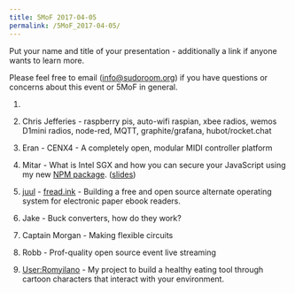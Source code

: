 ```yaml
---
title: 5MoF 2017-04-05
permalink: /5MoF_2017-04-05/
---
```


Put your name and title of your presentation - additionally a link if anyone wants to learn more.

Please feel free to email (<info@sudoroom.org>) if you have questions or concerns about this event or 5MoF in general.

1.

2. Chris Jefferies - raspberry pis, auto-wifi raspian, xbee radios, wemos D1mini radios, node-red, MQTT, graphite/grafana, hubot/rocket.chat

3. Eran - CENX4 - A completely open, modular MIDI controller platform

4. Mitar - What is Intel SGX and how you can secure your JavaScript using my new [NPM package](https://github.com/luckychain/node-secureworker). ([slides](https://docs.google.com/presentation/d/1oVyJUyNrsXY1QW0Plyw-jA5a7GeMsR84J-5yJ6IEXks))

5. [juul](/User:juul "wikilink") - [fread.ink](https://fread.ink/) - Building a free and open source alternate operating system for electronic paper ebook readers.

6. Jake - Buck converters, how do they work?

8. Captain Morgan - Making flexible circuits

9. Robb - Prof-quality open source event live streaming

10. [User:Romyilano](/User:Romyilano "wikilink") - My project to build a healthy eating tool through cartoon characters that interact with your environment.